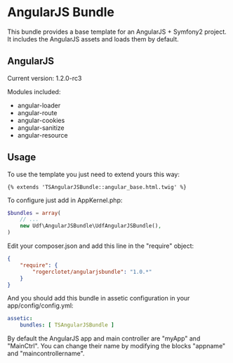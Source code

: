 AngularJS Bundle
================

This bundle provides a base template for an AngularJS + Symfony2 project. It includes the AngularJS assets and loads them by default.

AngularJS
---------

Current version: 1.2.0-rc3

Modules included:
* angular-loader
* angular-route
* angular-cookies
* angular-sanitize
* angular-resource

Usage
-----

To use the template you just need to extend yours this way:
```jinja
{% extends 'TSAngularJSBundle::angular_base.html.twig' %}
```

To configure just add in AppKernel.php:
```php
$bundles = array(
    // ...
    new Udf\AngularJSBundle\UdfAngularJSBundle(),
)
````

Edit your composer.json and add this line in the "require" object:
```json
{
    "require": {
        "rogerclotet/angularjsbundle": "1.0.*"
    }
}
```

And you should add this bundle in assetic configuration in your app/config/config.yml:
```yaml
assetic:
    bundles: [ TSAngularJSBundle ]
```

By default the AngularJS app and main controller are "myApp" and "MainCtrl". You can change their name by modifying the blocks "appname" and "maincontrollername".
